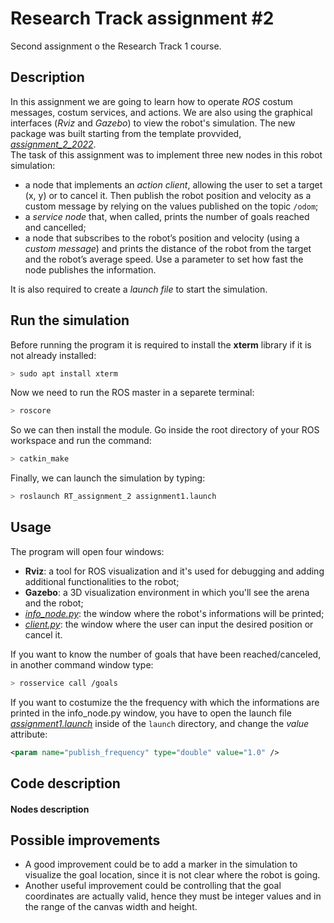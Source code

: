 # Research Track assignment #2

Second assignment o the Research Track 1 course.

## Description

In this assignment we are going to learn how to operate _ROS_ costum messages, costum services, and actions. We are also using the graphical interfaces (_Rviz_ and _Gazebo_) to view the robot's simulation.
The new package was built starting from the template provvided, [*assignment_2_2022*](https://github.com/CarmineD8/assignment_2_2022).<br>
The task of this assignment was to implement three new nodes in this robot simulation:
- a node that implements an _action client_, allowing the user to set a target (x, y) or to cancel it. Then publish the robot position and velocity as a custom message by relying on the values published on the topic `/odom`;
- a _service node_ that, when called, prints the number of goals reached and cancelled;
- a node that subscribes to the robot’s position and velocity (using a _custom message_) and prints the distance of the robot from the target and the robot’s average speed. Use a parameter to set how fast the node publishes the information.

It is also required to create a _launch file_ to start the simulation.

## Run the simulation
Before running the program it is required to install the **xterm** library if it is not already installed:
```sh
> sudo apt install xterm
```
Now we need to run the ROS master in a separete terminal:
```sh
> roscore
```
So we can then install the module. Go inside the root directory of your ROS workspace and run the command:
```sh
> catkin_make
```

Finally, we can launch the simulation by typing:
```sh
> roslaunch RT_assignment_2 assignment1.launch
```

## Usage

The program will open four windows:
- **Rviz**: a tool for ROS visualization and it's used for debugging and adding additional functionalities to the robot;
- **Gazebo**: a 3D visualization environment in which you'll see the arena and the robot;
- [*info_node.py*](scripts/info_node.py): the window where the robot's informations will be printed;
- [*client.py*](scripts/client.py): the window where the user can input the desired position or cancel it.

If you want to know the number of goals that have been reached/canceled, in another command window type:
```sh
> rosservice call /goals
```
If you want to costumize the the frequency with which the informations are printed in the info_node.py window, you have to open the launch file [*assignment1.launch*](launch/assignment1.launch) inside of the `launch` directory, and change the _value_ attribute:

```xml
<param name="publish_frequency" type="double" value="1.0" />
```

## Code description

#### Nodes description


## Possible improvements
- A good improvement could be to add a marker in the simulation to visualize the goal location, since it is not clear where the robot is going.<br>
- Another useful improvement could be controlling that the goal coordinates are actually valid, hence they must be integer values and in the range of the canvas width and height.